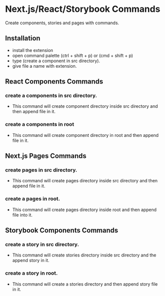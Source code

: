 # Next.js/React/Storybook Commands

Create components, stories and pages with commands.

## Installation

- install the extension
- open command palette (ctrl + shift + p) or (cmd + shift + p)
- type (create a component in src directory).
- give file a name with extension.

## React Components Commands

### create a components in src directory.

- This command will create component directory inside src directory and then append file in it.

### create a components in root

- This command will create component directory in root and then append file in it.

## Next.js Pages Commands

### create pages in src directory.

- This command will create pages directory inside src directory and then append file in it.

### create a pages in root.

- This command will create pages directory inside root and then append file into it.

## Storybook Components Commands

### create a story in src directory.

- This command will create stories directory inside src directory and the append story in it.

### create a story in root.

- This command will create a stories directory and then append story file in it.
